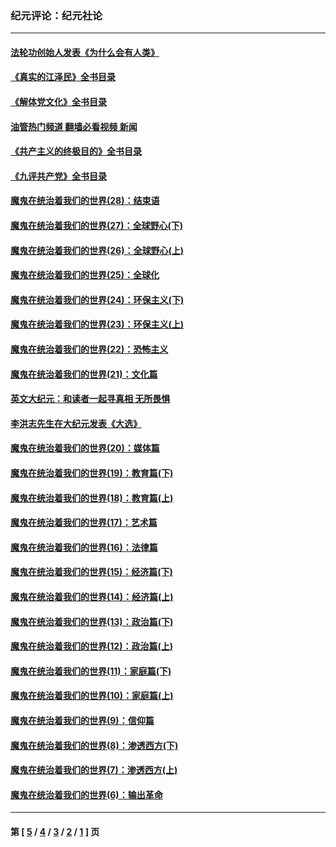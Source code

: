 ### 纪元评论：纪元社论
---
#### [法轮功创始人发表《为什么会有人类》](../../pages/nsc422/n13912117.md?02220330) 
#### [《真实的江泽民》全书目录](../../pages/nsc422/n13721399.md?02220330) 
#### [《解体党文化》全书目录](../../pages/nsc422/n13721157.md?02220330) 
#### [油管热门频道 翻墙必看视频 新闻](ok?02220330)
#### [《共产主义的终极目的》全书目录](../../pages/nsc422/n13721048.md?02220330) 
#### [《九评共产党》全书目录](../../pages/nsc422/n13708085.md?02220330) 
#### [魔鬼在统治着我们的世界(28)：结束语](../../pages/nsc422/n10936246.md?02220330) 
#### [魔鬼在统治着我们的世界(27)：全球野心(下)](../../pages/nsc422/n10928319.md?02220330) 
#### [魔鬼在统治着我们的世界(26)：全球野心(上)](../../pages/nsc422/n10900318.md?02220330) 
#### [魔鬼在统治着我们的世界(25)：全球化](../../pages/nsc422/n10788205.md?02220330) 
#### [魔鬼在统治着我们的世界(24)：环保主义(下)](../../pages/nsc422/n10695307.md?02220330) 
#### [魔鬼在统治着我们的世界(23)：环保主义(上)](../../pages/nsc422/n10688613.md?02220330) 
#### [魔鬼在统治着我们的世界(22)：恐怖主义](../../pages/nsc422/n10614727.md?02220330) 
#### [魔鬼在统治着我们的世界(21)：文化篇](../../pages/nsc422/n10597706.md?02220330) 
#### [英文大纪元：和读者一起寻真相 无所畏惧](../../pages/nsc422/n12542027.md?02220330) 
#### [李洪志先生在大纪元发表《大选》](../../pages/nsc422/n12534746.md?02220330) 
#### [魔鬼在统治着我们的世界(20)：媒体篇](../../pages/nsc422/n10586579.md?02220330) 
#### [魔鬼在统治着我们的世界(19)：教育篇(下)](../../pages/nsc422/n10564808.md?02220330) 
#### [魔鬼在统治着我们的世界(18)：教育篇(上)](../../pages/nsc422/n10526970.md?02220330) 
#### [魔鬼在统治着我们的世界(17)：艺术篇](../../pages/nsc422/n10499093.md?02220330) 
#### [魔鬼在统治着我们的世界(16)：法律篇](../../pages/nsc422/n10485969.md?02220330) 
#### [魔鬼在统治着我们的世界(15)：经济篇(下)](../../pages/nsc422/n10469975.md?02220330) 
#### [魔鬼在统治着我们的世界(14)：经济篇(上)](../../pages/nsc422/n10457370.md?02220330) 
#### [魔鬼在统治着我们的世界(13)：政治篇(下)](../../pages/nsc422/n10448270.md?02220330) 
#### [魔鬼在统治着我们的世界(12)：政治篇(上)](../../pages/nsc422/n10444576.md?02220330) 
#### [魔鬼在统治着我们的世界(11)：家庭篇(下)](../../pages/nsc422/n10440961.md?02220330) 
#### [魔鬼在统治着我们的世界(10)：家庭篇(上)](../../pages/nsc422/n10435448.md?02220330) 
#### [魔鬼在统治着我们的世界(9)：信仰篇](../../pages/nsc422/n10432159.md?02220330) 
#### [魔鬼在统治着我们的世界(8)：渗透西方(下)](../../pages/nsc422/n10429603.md?02220330) 
#### [魔鬼在统治着我们的世界(7)：渗透西方(上)](../../pages/nsc422/n10426013.md?02220330) 
#### [魔鬼在统治着我们的世界(6)：输出革命](../../pages/nsc422/n10421536.md?02220330) 

---
#### 第 [ [5](./5.md?02220330) / [4](./4.md?02220330) / [3](./3.md?02220330) / [2](./2.md?02220330) / [1](./1.md?02220330) ] 页
